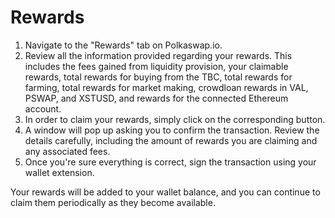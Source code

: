 # Rewards

1. Navigate to the "Rewards" tab on Polkaswap.io.
2. Review all the information provided regarding your rewards. This includes the fees gained from liquidity provision, your claimable rewards, total rewards for buying from the TBC, total rewards for farming, total rewards for market making, crowdloan rewards in VAL, PSWAP, and XSTUSD, and rewards for the connected Ethereum account.
3. In order to claim your rewards, simply click on the corresponding button.
4. A window will pop up asking you to confirm the transaction. Review the details carefully, including the amount of rewards you are claiming and any associated fees.
5.  Once you're sure everything is correct, sign the transaction using your wallet extension.



Your rewards will be added to your wallet balance, and you can continue to claim them periodically as they become available.
